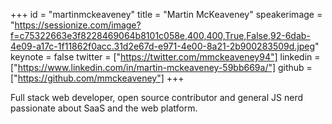 ﻿+++
id = "martinmckeaveney"
title = "Martin McKeaveney"
speakerimage = "https://sessionize.com/image?f=c75322663e3f8228469064b8101c058e,400,400,True,False,92-6dab-4e09-a17c-1f11862f0acc.31d2e67d-e971-4e00-8a21-2b900283509d.jpeg"
keynote = false
twitter = ["https://twitter.com/mmckeaveney94"]
linkedin = ["https://www.linkedin.com/in/martin-mckeaveney-59bb669a/"]
github = ["https://github.com/mmckeaveney"]
+++

Full stack web developer, open source contributor and general JS nerd passionate about SaaS and the web platform. 